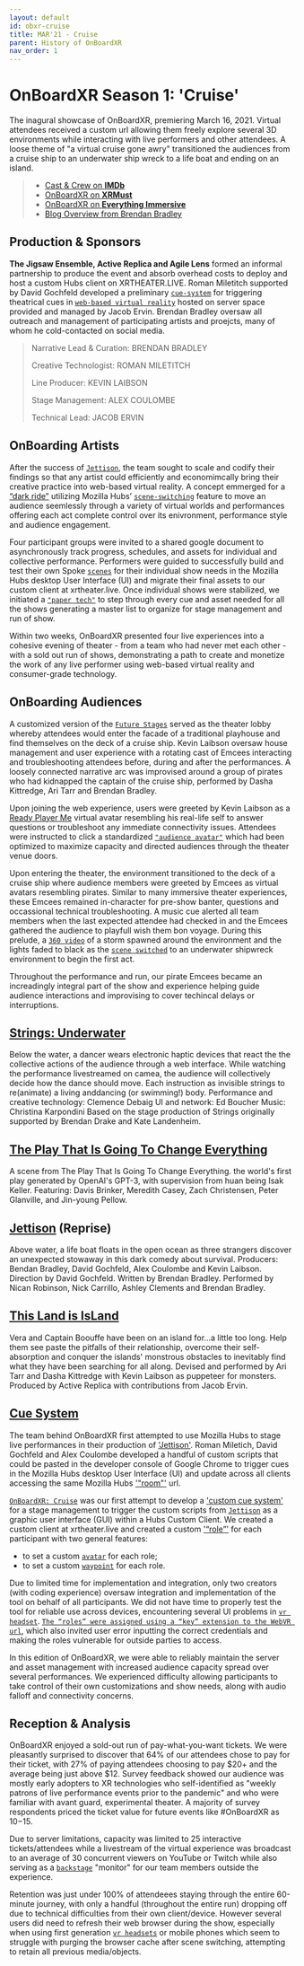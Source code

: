 ```yaml
---
layout: default
id: obxr-cruise
title: MAR'21 - Cruise
parent: History of OnBoardXR
nav_order: 1
---
```


# OnBoardXR Season 1: 'Cruise'
The inagural showcase of OnBoardXR, premiering March 16, 2021. Virtual attendees received a custom url allowing them freely explore several 3D environments while interacting with live performers and other attendees. A loose theme of "a virtual cruise gone awry" transitioned the audiences from a cruise ship to an underwater ship wreck to a life boat and ending on an island. 

> - [Cast & Crew on **IMDb**](https://www.imdb.com/title/tt15210492/?ref_=nm_flmg_act_12)
> - [OnBoardXR on **XRMust**](https://www.xrmust.com/xrdatabase/all-experiences/onboardxr/)
> - [OnBoardXR on **Everything Immersive**](https://everythingimmersive.com/events/onboard)
> - [Blog Overview from Brendan Bradley](https://www.brendanabradley.com/futurestages/2021/3/19/a-one-act-festival-in-a-web-browser)

## Production & Sponsors
**The Jigsaw Ensemble, Active Replica and Agile Lens** formed an informal partnership to produce the event and absorb overhead costs to deploy and host a custom Hubs client on XRTHEATER.LIVE. Roman Miletitch supported by David Gochfeld developed a preliminary [`cue-system`](./glossary-cue-system.md) for triggering theatrical cues in [`web-based virtual reality`](./glossary-webvr.md) hosted on server space provided and managed by Jacob Ervin. Brendan Bradley oversaw all outreach and management of participating artists and proejcts, many of whom he cold-contacted on social media.
> 
> Narrative Lead & Curation:
> BRENDAN BRADLEY
> 
> Creative Technologist:
> ROMAN MILETITCH
> 
> Line Producer:
> KEVIN LAIBSON
> 
> Stage Management:
> ALEX COULOMBE
> 
> Technical Lead:
> JACOB ERVIN


## OnBoarding Artists
After the success of [`Jettison`](./jettison.md), the team sought to scale and codify their findings so that any artist could efficiently and economimcally bring their creative practice into web-based virtual reality. A concept emmerged for a [“dark ride”](https://en.wikipedia.org/wiki/Dark_ride) utilizing Mozilla Hubs’ [`scene-switching`](./glossary-scene-switching) feature to move an audience seemlessly through a variety of virtual worlds and performances offering each act complete control over its enivronment, performance style and audience engagement.

Four participant groups were invited to a shared google document to asynchronously track progress, schedules, and assets for individual and collective performance. Performers were guided to successfully build and test their own Spoke [`scenes`](./glossary-scene.md) for their individual show needs in the Mozilla Hubs desktop User Interface (UI) and migrate their final assets to our custom client at xrtheater.live. Once individual shows were stabilized, we initiated a [`"paper tech"`](./glossary-paper-tech.md) to step through every cue and asset needed for all the shows generating a master list to organize for stage management and run of show. 

Within two weeks, OnBoardXR presented four live experiences into a cohesive evening of theater - from a team who had never met each other - with a sold out run of shows, demonstrating a path to create and monetize the work of any live performer using web-based virtual reality and consumer-grade technology.

## OnBoarding Audiences
A customized version of the [`Future Stages`](./future-stages.md) served as the theater lobby whereby attendees would enter the facade of a traditional playhouse and find themselves on the deck of a cruise ship. Kevin Laibson oversaw house management and user experience with a rotating cast of Emcees interacting and troubleshooting attendees before, during and after the performances. A loosely connected narrative arc was improvised around a group of pirates who had kidnapped the captain of the cruise ship, performed by Dasha Kittredge, Ari Tarr and Brendan Bradley.

Upon joining the web experience, users were greeted by Kevin Laibson as a [Ready Player Me](https://readyplayer.me) virtual avatar resembling his real-life self to answer questions or troubleshoot any immediate connectivity issues. Attendees were instructed to click a standardized [`"audience avatar"`](./glossary-audience-avatar.md) which had been optimized to maximize capacity and directed audiences through the theater venue doors. 

Upon entering the theater, the environment transitioned to the deck of a cruise ship where audience members were greeted by Emcees as virtual avatars resembling pirates. Similar to many immersive theater experiences, these Emcees remained in-character for pre-show banter, questions and occassional technical troubleshooting. A music cue alerted all team members when the last expected attendee had checked in and the Emcees gathered the audience to playfull wish them bon voyage. During this prelude, a [`360 video`](./glossary-360-video.md) of a storm spawned around the environment and the lights faded to black as the [`scene switched`](./glossary-scene.md) to an underwater shipwreck environment to begin the first act.

Throughout the performance and run, our pirate Emcees became an increadingly integral part of the show and experience helping guide audience interactions and improvising to cover techincal delays or interruptions. 

## [Strings: Underwater](./unwired-dance.md#Strings)
Below the water, a dancer wears electronic haptic devices that react the the collective actions of the audience through a web interface. While watching the performance livestreamed on camea, the audience will collectively decide how the dance should move. Each instruction as invisible strings to re(animate) a living anddancing (or swimming!) body. Performance and creative technology: Clemence Debaig UI and network: Ed Boucher Music: Christina Karpondini Based on the stage production of Strings originally supported by Brendan Drake and Kate Landenheim. 

## [The Play That Is Going To Change Everything](./spongebob.md)
A scene from The Play That Is Going To Change Everything. the world's first play generated by OpenAI's GPT-3, with supervision from huan being Isak Keller. Featuring: Davis Brinker, Meredith Casey, Zach Christensen, Peter Glanville, and Jin-young Pellow.

## [Jettison](./jettison.md) (Reprise)
Above water, a life boat floats in the open ocean as three strangers discover an unexpected stowaway in this dark comedy about survival. Producers: Bendan Bradley, David Gochfeld, Alex Coulombe and Kevin Laibson. Direction by David Gochfeld. Written by Brendan Bradley. Performed by Nican Robinson, Nick Carrillo, Ashley Clements and Brendan Bradley.

## [This Land is IsLand](./active-replica.md)
Vera and Captain Boouffe have been on an island for...a little too long. Help them see paste the pitfalls of their relationship, overcome their self-absorption and conquer the islands' monstrous obstacles to inevitably find what they have been searching for all along. Devised and performed by Ari Tarr and Dasha Kittredge with Kevin Laibson as puppeteer for monsters. Produced by Active Replica with contributions from Jacob Ervin.

## [Cue System](./glossary-cue-system.md)
The team behind OnBoardXR first attempted to use Mozilla Hubs to stage live performances in their production of ['Jettison'](./jettison.md). Roman Miletich, David Gochfeld and Alex Coulombe developed a handful of custom scripts that could be pasted in the developer console of Google Chrome to trigger cues in the Mozilla Hubs desktop User Interface (UI) and update across all clients accessing the same Mozilla Hubs ['"room"'](./glossary-room.md) url.

[`OnBoardXR: Cruise`]() was our first attempt to develop a ['custom cue system'](./cue-system.md) for a stage management to trigger the custom scripts from [`Jettison`](./jettison.md) as a graphic user interface (GUI) within a Hubs Custom Client. We created a custom client at xrtheater.live and created a custom ['“role”'](./glossary-role.md) for each participant with two general features: 
- to set a custom [`avatar`](./glossary-avatar.md) for each role;
- to set a custom [`waypoint`](./glossary-waypoint.md) for each role. 
 
Due to limited time for implementation and integration, only two creators (with coding experience) oversaw integration and implementation of the tool on behalf of all participants. We did not have time to properly test the tool for reliable use across devices, encountering several UI problems in [`vr headset`](./glossary-hmd.md). [`The “roles” were assigned using a “key” extension to the WebVR url`](./glossary-role.md), which also invited user error inputting the correct credentials and making the roles vulnerable for outside parties to access.

In this edition of OnBoardXR, we were able to reliably maintain the server and asset management with increased audience capacity spread over several performances. We experienced difficulty allowing participants to take control of their own customizations and show needs, along with audio falloff and connectivity concerns.

## Reception & Analysis
OnBoardXR enjoyed a sold-out run of pay-what-you-want tickets. We were pleasantly surprised to discover that 64% of our attendees chose to pay for their ticket, with 27% of paying attendees choosing to pay $20+ and the average being just above $12. Survey feedback showed our audience was mostly early adopters to XR technologies who self-identified as "weekly patrons of live performance events prior to the pandemic" and who were familiar with avant guard, experimental theater. A majority of survey respondents priced the ticket value for future events like #OnBoardXR as $10-$15.

Due to server limitations, capacity was limited to 25 interactive tickets/attendees while a livestream of the virtual experience was broadcast to an average of 30 concurrent viewers on YouTube or Twitch while also serving as a [`backstage`](./glossary-backstage.md) "monitor" for our team members outside the experience. 

Retention was just under 100% of attendeees staying through the entire 60-minute journey, with only a handful (throughout the entire run) dropping off due to technical difficulties from their own client/device. However several users did need to refresh their web browser during the show, especially when using first generation [`vr headsets`](./glossary-hmd.md) or mobile phones which seem to struggle with purging the browser cache after scene switching, attempting to retain all previous media/objects.

